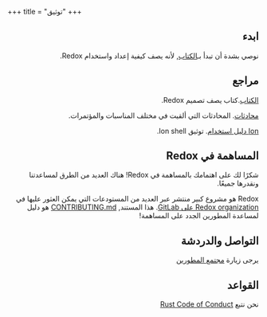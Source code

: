 +++
title = "توثيق"
+++

<meta charset="utf-8">

<div class="row install-row">
<div dir="rtl" lang="ar">

## ابدء

نوصي بشدة أن تبدأ بـ[الكتاب](https://doc.redox-os.org/book/),
لأنه يصف كيفية إعداد واستخدام Redox.

## مراجع

[الكتاب](https://doc.redox-os.org/book/).كتاب يصف تصميم Redox.

[محادثات](/talks/). المحادثات التي ألقيت في مختلف المناسبات والمؤتمرات.

[Ion دليل استخدام](https://doc.redox-os.org/ion-manual/). توثيق Ion shell.

## المساهمة في Redox

شكرًا لك على اهتمامك بالمساهمة في Redox!
هناك العديد من الطرق لمساعدتنا ونقدرها جميعًا.

Redox هو مشروع كبير منتشر عبر العديد من المستودعات التي يمكن العثور عليها في
[Redox organization على GitLab](https://gitlab.redox-os.org/redox-os).
هذا المستند,
[CONTRIBUTING.md](https://gitlab.redox-os.org/redox-os/redox/blob/master/CONTRIBUTING.md)
هو دليل لمساعدة المطورين الجدد على المساهمة!

## التواصل والدردشة

يرجى زيارة [مجتمع المطورين](/community/)

## القواعد

نحن نتبع [Rust Code of Conduct](https://www.rust-lang.org/policies/code-of-conduct)

</div>
</div>
